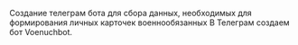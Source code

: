 Создание телеграм бота для сбора данных, необходимых для формирования личных карточек военнообязанных
В Телеграм создаем бот Voenuchbot.
